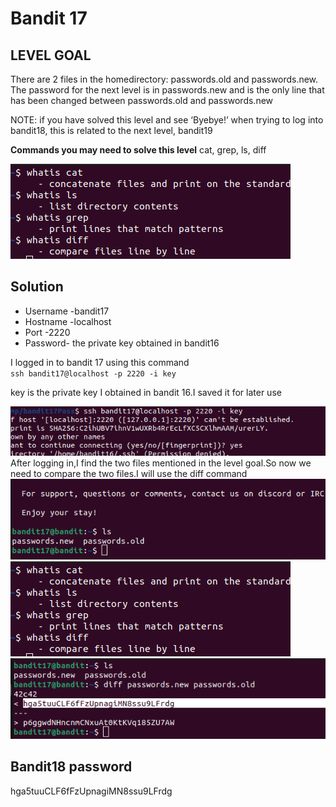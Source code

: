 # Bandit 17

## LEVEL GOAL

There are 2 files in the homedirectory: passwords.old and passwords.new. The password for the next level is in passwords.new and is the only line that has been changed between passwords.old and passwords.new

NOTE: if you have solved this level and see ‘Byebye!’ when trying to log into bandit18, this is related to the next level, bandit19

**Commands you may need to solve this level**
cat, grep, ls, diff

![alt text](image-3.png)

## Solution

* Username -bandit17
* Hostname -localhost
* Port -2220
* Password- the private key obtained in bandit16

I logged in to bandit 17 using this command \
    `ssh bandit17@localhost -p 2220 -i key`

key is the private key I obtained in bandit 16.I saved it for later use

![login_bandit17](image.png)
After logging in,I find the two files mentioned in the level goal.So now we need to compare the two files.I will use the diff command
![file_compare](image-1.png)
![after_logging](image-4.png)
![bandit18_password](image-2.png)

## Bandit18 password

hga5tuuCLF6fFzUpnagiMN8ssu9LFrdg
